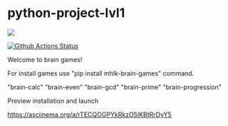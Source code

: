 # python-project-lvl1
<a href="https://codeclimate.com/github/codeclimate/codeclimate/maintainability"><img src="https://api.codeclimate.com/v1/badges/a99a88d28ad37a79dbf6/maintainability" /></a>

[![Github Actions Status](https://github.com/KalashnikovM//python-project-lvl1/workflows/Python%20CI/badge.svg)](https://github.com/KalashnikovM//python-project-lvl1/actions)

Welcome to brain games!

For install games use "pip install mhlk-brain-games" command.

"brain-calc"
"brain-even"
"brain-gcd"
"brain-prime"
"brain-progression"


Preview installation and launch

https://asciinema.org/a/rTECQOGPYkRkzO5IKBtRrDyY5
